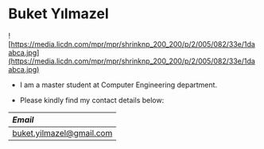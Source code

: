 # Buket Yılmazel #

![https://media.licdn.com/mpr/mpr/shrinknp_200_200/p/2/005/082/33e/1daabca.jpg](https://media.licdn.com/mpr/mpr/shrinknp_200_200/p/2/005/082/33e/1daabca.jpg)


  * I am a master student at Computer Engineering department.

  * Please kindly find my contact details below:


| **_Email_** |
|:------------|
| buket.yilmazel@gmail.com |